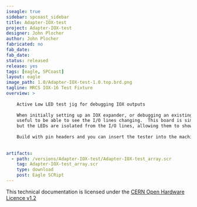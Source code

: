```yaml
---
iseagle: true
sidebar: spcoast_sidebar
title: Adapter-IOX-test
project: Adapter-IOX-test
designer: John Plocher
author: John Plocher
fabricated: no
fab_date: 
fab_date: 
status: released
release: yes
tags: [eagle, SPCoast]
layout: eagle
image_path: 1.0/Adapter-IOX-test-1.0.top.brd.png
tagline: MRCS IOX-16 Test Fixture 
overview: >
    
    Active Low LED test jig for debugging IOX outputs
    
    When initially setting up an IOX expander, or debugging an existing installation, it is
    useful to be able to see the I/O lines changing.  This board is similar to the CMRI Output Test Card,
    but the LEDs are isolated from the I/O lines, allowing them to show the status of both outputs and inputs.
    
    Build with pin headers and you can insert the tester into the machined headers on the IOX or cpNode boards.
    
    
artifacts:
  - path: /versions/Adapter-IOX-test/Adapter-IOX-test_array.scr
    tag: Adapter-IOX-test_array.scr
    type: download
    post: Eagle SCRipt
---
```



This technical documentation is licensed under the [CERN Open Hardware Licence v1.2](http://www.ohwr.org/attachments/2388/cern_ohl_v_1_2.txt)
